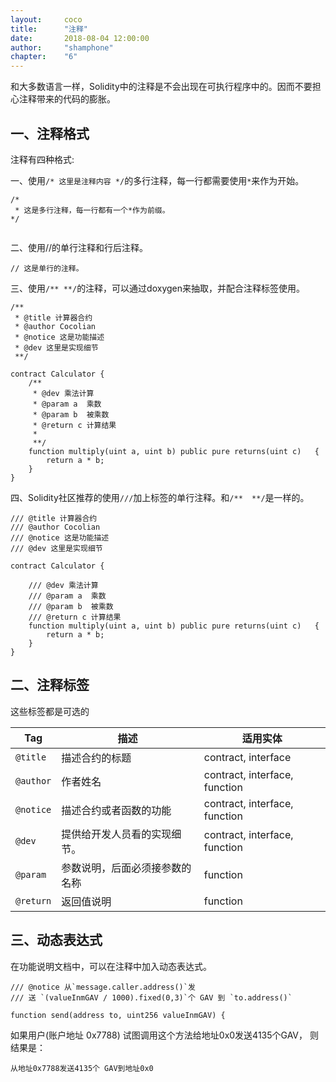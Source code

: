 ```yaml
---
layout: 	coco
title: 		"注释"
date: 		2018-08-04 12:00:00
author: 	"shamphone"
chapter:	"6"
---
```



和大多数语言一样，Solidity中的注释是不会出现在可执行程序中的。因而不要担心注释带来的代码的膨胀。 

## 一、注释格式

注释有四种格式: 

一、使用``/* 这里是注释内容 */``的多行注释，每一行都需要使用``*``来作为开始。 

```
/*
 * 这是多行注释，每一行都有一个*作为前缀。
*/
 
```

二、使用//的单行注释和行后注释。 

```
// 这是单行的注释。 
```

三、使用``/** **/``的注释，可以通过doxygen来抽取，并配合注释标签使用。 

```
/**
 * @title 计算器合约
 * @author Cocolian
 * @notice 这是功能描述
 * @dev 这里是实现细节
 **/

contract Calculator {
	/**
	 * @dev 乘法计算
	 * @param a  乘数
	 * @param b  被乘数
	 * @return c 计算结果
	 *
	 **/
    function multiply(uint a, uint b) public pure returns(uint c)   { 
        return a * b;         
    } 
}
```

四、Solidity社区推荐的使用``///``加上标签的单行注释。和``/**  **/``是一样的。 

```
/// @title 计算器合约
/// @author Cocolian
/// @notice 这是功能描述
/// @dev 这里是实现细节

contract Calculator {
	
	/// @dev 乘法计算
	/// @param a  乘数
	/// @param b  被乘数
	/// @return c 计算结果
    function multiply(uint a, uint b) public pure returns(uint c)   { 
        return a * b;         
    } 
}
```


## 二、注释标签

这些标签都是可选的

| Tag       | 描述                                     	| 适用实体                       |
| --------- | ---------------------------------------- 	| ----------------------------- |
| `@title`  | 描述合约的标题						 	| contract, interface           |
| `@author` | 作者姓名   								| contract, interface, function |
| `@notice` | 描述合约或者函数的功能   					| contract, interface, function |
| `@dev`    | 提供给开发人员看的实现细节。 				| contract, interface, function |
| `@param`  | 参数说明，后面必须接参数的名称&nbsp;&nbsp;| function                      |
| `@return` | 返回值说明								| function                      |




## 三、动态表达式

在功能说明文档中，可以在注释中加入动态表达式。

```
/// @notice 从`message.caller.address()`发
/// 送 `(valueInmGAV / 1000).fixed(0,3)`个 GAV 到 `to.address()`

function send(address to, uint256 valueInmGAV) {

```

如果用户(账户地址 0x7788) 试图调用这个方法给地址0x0发送4135个GAV， 则结果是： 

```
从地址0x7788发送4135个 GAV到地址0x0
```

